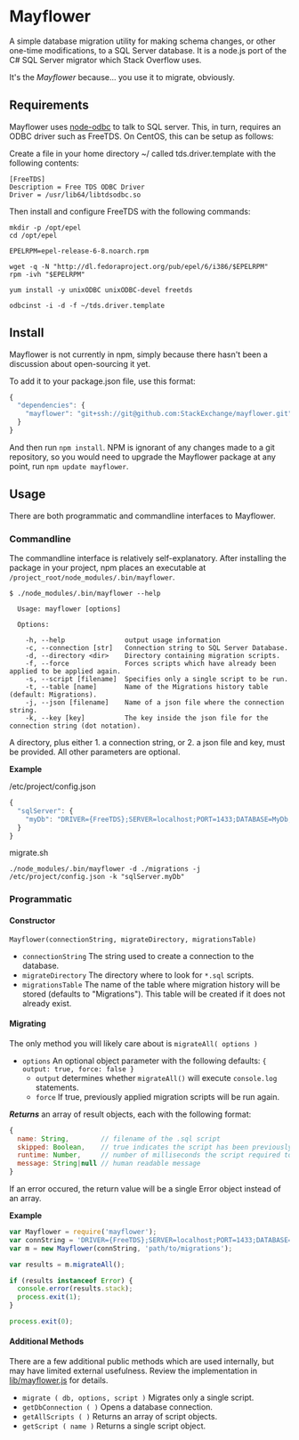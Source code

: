 # Mayflower

A simple database migration utility for making schema changes, or other one-time modifications, to a SQL Server database. It is a node.js port of the C# SQL Server migrator which Stack Overflow uses.

It's the _Mayflower_ because... you use it to migrate, obviously.

## Requirements

Mayflower uses [node-odbc](https://github.com/wankdanker/node-odbc) to talk to SQL server. This, in turn, requires an ODBC driver such as FreeTDS. On CentOS, this can be setup as follows:

Create a file in your home directory ~/ called tds.driver.template with the following contents:

```
[FreeTDS]
Description = Free TDS ODBC Driver
Driver = /usr/lib64/libtdsodbc.so
```

Then install and configure FreeTDS with the following commands:

```
mkdir -p /opt/epel
cd /opt/epel

EPELRPM=epel-release-6-8.noarch.rpm

wget -q -N "http://dl.fedoraproject.org/pub/epel/6/i386/$EPELRPM"
rpm -ivh "$EPELRPM"

yum install -y unixODBC unixODBC-devel freetds

odbcinst -i -d -f ~/tds.driver.template
```

## Install

Mayflower is not currently in npm, simply because there hasn't been a discussion about open-sourcing it yet.

To add it to your package.json file, use this format:

```javascript
{
  "dependencies": {
    "mayflower": "git+ssh://git@github.com:StackExchange/mayflower.git"
  }
}
```

And then run `npm install`. NPM is ignorant of any changes made to a git repository, so you would need to upgrade the Mayflower package at any point, run `npm update mayflower`.

## Usage

There are both programmatic and commandline interfaces to Mayflower.

### Commandline

The commandline interface is relatively self-explanatory. After installing the package in your project, npm places an executable at `/project_root/node_modules/.bin/mayflower`.

```
$ ./node_modules/.bin/mayflower --help

  Usage: mayflower [options]

  Options:

    -h, --help               output usage information
    -c, --connection [str]   Connection string to SQL Server Database.
    -d, --directory <dir>    Directory containing migration scripts.
    -f, --force              Forces scripts which have already been applied to be applied again.
    -s, --script [filename]  Specifies only a single script to be run.
    -t, --table [name]       Name of the Migrations history table (default: Migrations).
    -j, --json [filename]    Name of a json file where the connection string.
    -k, --key [key]          The key inside the json file for the connection string (dot notation).
```

A directory, plus either 1. a connection string, or 2. a json file and key, must be provided. All other parameters are optional.

__Example__

/etc/project/config.json

```javascript
{
  "sqlServer": {
    "myDb": "DRIVER={FreeTDS};SERVER=localhost;PORT=1433;DATABASE=MyDb;UID=me;PWD=mypassword;TDS_VERSION=7.2"
  }
}
```

migrate.sh

    ./node_modules/.bin/mayflower -d ./migrations -j /etc/project/config.json -k "sqlServer.myDb"

### Programmatic

#### Constructor

    Mayflower(connectionString, migrateDirectory, migrationsTable)

* `connectionString` The string used to create a connection to the database.
* `migrateDirectory` The directory where to look for `*.sql` scripts.
* `migrationsTable` The name of the table where migration history will be stored (defaults to "Migrations"). This table will be created if it does not already exist.

#### Migrating

The only method you will likely care about is `migrateAll( options )`

* `options` An optional object parameter with the following defaults: `{ output: true, force: false }`
    * `output` determines whether `migrateAll()` will execute `console.log` statements.
    * `force` If true, previously applied migration scripts will be run again.

___Returns___ an array of result objects, each with the following format:

```javascript
{
  name: String,        // filename of the .sql script
  skipped: Boolean,    // true indicates the script has been previously applied and was skipped
  runtime: Number,     // number of milliseconds the script required to run
  message: String|null // human readable message
}
```

If an error occured, the return value will be a single Error object instead of an array.

__Example__

```javascript
var Mayflower = require('mayflower');
var connString = 'DRIVER={FreeTDS};SERVER=localhost;PORT=1433;DATABASE=MyDb;UID=me;PWD=mypassword;TDS_VERSION=7.2';
var m = new Mayflower(connString, 'path/to/migrations');

var results = m.migrateAll();

if (results instanceof Error) {
  console.error(results.stack);
  process.exit(1);
}

process.exit(0);
```

#### Additional Methods

There are a few additional public methods which are used internally, but may have limited external usefulness. Review the implementation in [lib/mayflower.js](https://github.com/StackExchange/mayflower/blob/master/lib/mayflower.js) for details.

* `migrate ( db, options, script )` Migrates only a single script.
* `getDbConnection ( )` Opens a database connection.
* `getAllScripts ( )` Returns an array of script objects.
* `getScript ( name )` Returns a single script object.
